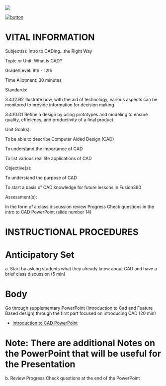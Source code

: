 <img src=https://github.com/BotDevLLC/BotDevCurriculum/blob/master/Pictures/Botdev.png>

[![button](https://raw.githubusercontent.com/BotDevLLC/BotDevCurriculum/master/Pictures/back_button.png)](https://github.com/BotDevLLC/BotDevCurriculum/blob/master/Curriculum/Week_2/readme.md)

# VITAL INFORMATION
Subject(s):  Intro to CADing...the Right Way 

Topic or Unit: What is CAD? 

Grade/Level: 8th - 12th  

Time Allotment: 30 minutes 

Standards:       

 3.4.12.B2 Illustrate how, with the aid of technology, various aspects can be monitored to provide information for decision making 

3.4.10.D1 Refine a design by using prototypes and modeling to ensure quality, efficiency, and productivity of a final product  

 

Unit Goal(s):   

To be able to describe Computer Aided Design (CAD)  

To understand the importance of CAD  

To list various real life applications of CAD 

Objective(s):     

To understand the purpose of CAD 

To start a basis of CAD knowledge for future lessons in Fusion360 

Assessment(s):    

In the form of a class discussion review Progress Check questions in the intro to CAD PowerPoint (slide number 14) 

 
# INSTRUCTIONAL PROCEDURES 
  # Anticipatory Set
a. Start by asking students what they already know about CAD and have a brief class discussion (5 min) 

  # Body
  Go through supplementary PowerPoint (Introduction to Cad and Feature Based design) through the first part focused on introducing CAD (20 min) 
   -  <a href="https://drive.google.com/drive/folders/1iboYVWrajdELofP_a84QwuE4QDCMNvG6" target="_blank">Introduction to CAD PowerPoint</a>

  # Note: There are additional Notes on the PowerPoint that will be useful for the Presentation  
 b.  Review Progress Check questions at the end of the PowerPoint 

 
